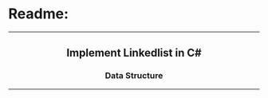 # Readme:
 
---
 
<h2 align='center'>Implement Linkedlist in C#</h2>
<h3 quote align='center'>Data Structure</h3 quote>
 
---
